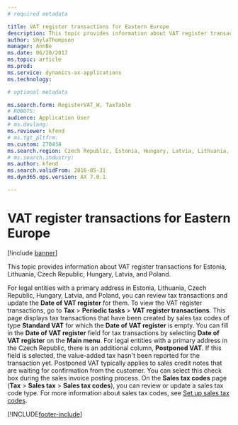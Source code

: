 ```yaml
---
# required metadata

title: VAT register transactions for Eastern Europe
description: This topic provides information about VAT register transactions for Estonia, Lithuania, Czech Republic, Hungary, Latvia, and Poland. 
author: ShylaThompson
manager: AnnBe
ms.date: 06/20/2017
ms.topic: article
ms.prod: 
ms.service: dynamics-ax-applications
ms.technology: 

# optional metadata

ms.search.form: RegisterVAT_W, TaxTable
# ROBOTS: 
audience: Application User
# ms.devlang: 
ms.reviewer: kfend
# ms.tgt_pltfrm: 
ms.custom: 270434
ms.search.region: Czech Republic, Estonia, Hungary, Latvia, Lithuania, Poland
# ms.search.industry: 
ms.author: kfend
ms.search.validFrom: 2016-05-31
ms.dyn365.ops.version: AX 7.0.1

---
```


# VAT register transactions for Eastern Europe

[!include [banner](../includes/banner.md)]

This topic provides information about VAT register transactions for Estonia, Lithuania, Czech Republic, Hungary, Latvia, and Poland. 

For legal entities with a primary address in Estonia, Lithuania, Czech Republic, Hungary, Latvia, and Poland, you can review tax transactions and update the **Date of VAT register** for them. To view the VAT register transactions, go to **Tax** > **Periodic tasks** > **VAT register transactions**. This page displays tax transactions that have been created by sales tax codes of type **Standard VAT** for which the **Date of VAT register** is empty. You can fill in the **Date of VAT register** field for tax transactions by selecting **Date of VAT register** on the **Main menu**. For legal entities with a primary address in the Czech Republic, there is an additional column, **Postponed VAT**. If this field is selected, the value-added tax hasn't been reported for the transaction yet. Postponed VAT typically applies to sales credit notes that are waiting for confirmation from the customer. You can select this check box during the sales invoice posting process. On the **Sales tax codes** page (**Tax** &gt; **Sales tax** &gt; **Sales tax codes**), you can review or update a sales tax code type. For more information about sales tax codes, see [Set up sales tax codes](../general-ledger/tasks/set-up-sales-tax-codes.md).





[!INCLUDE[footer-include](../../includes/footer-banner.md)]